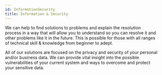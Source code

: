 ```yaml
---
id: InformationSecurity
title: Information & Security
---
```


We can help to find solutions to problems and explain the resolution process in a way that will allow you to understand so you can resolve it and other problems like it in the future. This is possible for those with all ranges of technical skill & knowledge from beginner to adept.

All of our solutions are focused on the privacy and security of your personal and/or business data. We can provide vital insight into the possible vulnerabilities of your current system and ways to overcome and protect your sensitive data.
